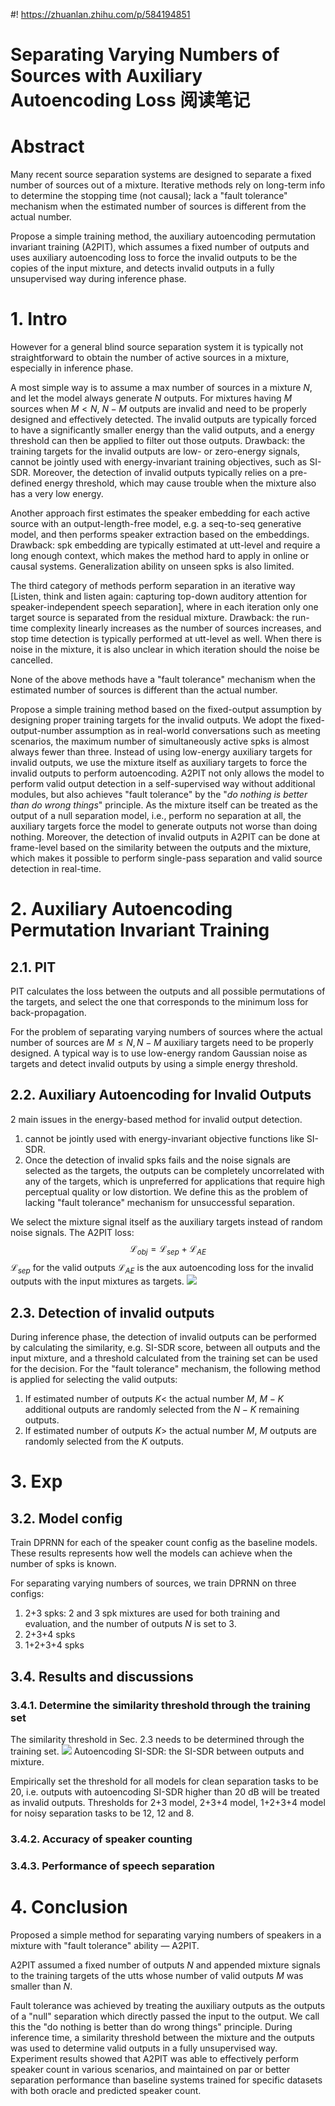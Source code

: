 #! https://zhuanlan.zhihu.com/p/584194851
# Separating Varying Numbers of Sources with Auxiliary Autoencoding Loss 阅读笔记

# Abstract
Many recent source separation systems are designed to separate a fixed number of sources out of a mixture. Iterative methods rely on long-term info to determine the stopping time (not causal); lack a "fault tolerance" mechanism when the estimated number of sources is different from the actual number.

Propose a simple training method, the auxiliary autoencoding permutation invariant training (A2PIT), which assumes a fixed number of outputs and uses auxiliary autoencoding loss to force the invalid outputs to be the copies of the input mixture, and detects invalid outputs in a fully unsupervised way during inference phase.

# 1. Intro
However for a general blind source separation system it is typically not straightforward to obtain the number of active sources in a mixture, especially in inference phase.

A most simple way is to assume a max number of sources in a mixture $N$, and let the model always generate $N$ outputs. For mixtures having $M$ sources when $M \lt N$, $N-M$ outputs are invalid and need to be properly designed and effectively detected. The invalid outputs are typically forced to have a significantly smaller energy than the valid outputs, and a energy threshold can then be applied to filter out those outputs. Drawback: the training targets for the invalid outputs are low- or zero-energy signals, cannot be jointly used with energy-invariant training objectives, such as SI-SDR. Moreover, the detection of invalid outputs typically relies on a pre-defined energy threshold, which may cause trouble when the mixture also has a very low energy.

Another approach first estimates the speaker embedding for each active source with an output-length-free model, e.g. a seq-to-seq generative model, and then performs speaker extraction based on the embeddings. Drawback: spk embedding are typically estimated at utt-level and require a long enough context, which makes the method hard to apply in online or causal systems. Generalization ability on unseen spks is also limited.

The third category of methods perform separation in an iterative way [Listen, think and listen again: capturing top-down auditory attention for speaker-independent speech separation], where in each iteration only one target source is separated from the residual mixture. Drawback: the run-time complexity linearly increases as the number of sources increases, and stop time detection is typically performed at utt-level as well. When there is noise in the mixture, it is also unclear in which iteration should the noise be cancelled.

None of the above methods have a "fault tolerance" mechanism when the estimated number of sources is different than the actual number.

Propose a simple training method based on the fixed-output assumption by designing proper training targets for the invalid outputs. We adopt the fixed-output-number assumption as in real-world conversations such as meeting scenarios, the maximum number of simultaneously active spks is almost always fewer than three. Instead of using low-energy auxiliary targets for invalid outputs, we use the mixture itself as auxiliary targets to force the invalid outputs to perform autoencoding. A2PIT not only allows the model to perform valid output detection in a self-supervised way without additional modules, but also achieves "fault tolerance" by the "*do nothing is better than do wrong things*" principle. As the mixture itself can be treated as the output of a null separation model, i.e., perform no separation at all, the auxiliary targets force the model to generate outputs not worse than doing nothing. Moreover, the detection of invalid outputs in A2PIT can be done at frame-level based on the similarity between the outputs and the mixture, which makes it possible to perform single-pass separation and valid source detection in real-time.

# 2. Auxiliary Autoencoding Permutation Invariant Training
## 2.1. PIT
PIT calculates the loss between the outputs and all possible permutations of the targets, and select the one that corresponds to the minimum loss for back-propagation.

For the problem of separating varying numbers of sources where the actual number of sources are $M \le N, N-M$ auxiliary targets need to be properly designed. A typical way is to use low-energy random Gaussian noise as targets and detect invalid outputs by using a simple energy threshold.

## 2.2. Auxiliary Autoencoding for Invalid Outputs
2 main issues in the energy-based method for invalid output detection.
1. cannot be jointly used with energy-invariant objective functions like SI-SDR.
2. Once the detection of invalid spks fails and the noise signals are selected as the targets, the outputs can be completely uncorrelated with any of the targets, which is unpreferred for applications that require high perceptual quality or low distortion. We define this as the problem of lacking "fault tolerance" mechanism for unsuccessful separation.

We select the mixture signal itself as the auxiliary targets instead of random noise signals. The A2PIT loss:
$$
\mathcal{L}_{obj}=\mathcal{L}_{sep}+\mathcal{L}_{AE}
$$
$\mathcal{L}_{sep}$ for the valid outputs
$\mathcal{L}_{AE}$ is the aux autoencoding loss for the invalid outputs with the input mixtures as targets.
![](https://raw.githubusercontent.com/FYJNEVERFOLLOWS/Picture-Bed/main/202211/20221114215147.png)

## 2.3. Detection of invalid outputs
During inference phase, the detection of invalid outputs can be performed by calculating the similarity, e.g. SI-SDR score, between all outputs and the input mixture, and a threshold calculated from the training set can be used for the decision. For the "fault tolerance" mechanism, the following method is applied for selecting the valid outputs:
1. If estimated number of outputs $K \lt$ the actual number $M$, $M - K$ additional outputs are randomly selected from the $N-K$ remaining outputs.
2. If estimated number of outputs $K \gt$ the actual number $M$, $M$ outputs are randomly selected from the $K$ outputs.

# 3. Exp
## 3.2. Model config
Train DPRNN for each of the speaker count config as the baseline models. These results represents how well the models can achieve when the number of spks is known.

For separating varying numbers of sources, we train DPRNN on three configs:
1. 2+3 spks: 2 and 3 spk mixtures are used for both training and evaluation, and the number of outputs $N$ is set to 3.
2. 2+3+4 spks
3. 1+2+3+4 spks

## 3.4. Results and discussions
### 3.4.1. Determine the similarity threshold through the training set
The similarity threshold in Sec. 2.3 needs to be determined through the training set.
![](https://raw.githubusercontent.com/FYJNEVERFOLLOWS/Picture-Bed/main/202211/20221114221123.png)
Autoencoding SI-SDR: the SI-SDR between outputs and mixture.

Empirically set the threshold for all models for clean separation tasks to be 20, i.e. outputs with autoencoding SI-SDR higher than 20 dB will be treated as invalid outputs. Thresholds for 2+3 model, 2+3+4 model, 1+2+3+4 model for noisy separation tasks to be 12, 12 and 8.

### 3.4.2. Accuracy of speaker counting
### 3.4.3. Performance of speech separation

# 4. Conclusion
Proposed a simple method for separating varying numbers of speakers in a mixture with "fault tolerance" ability — A2PIT.

A2PIT assumed a fixed number of outputs $N$ and appended mixture signals to the training targets of the utts whose number of valid outputs $M$ was smaller than $N$.

Fault tolerance was achieved by treating the auxiliary outputs as the outputs of a "null" separation which directly passed the input to the output. We call this the "do nothing is better than do wrong things" principle. During inference time, a similarity threshold between the mixture and the outputs was used to determine valid outputs in a fully unsupervised way. Experiment results showed that A2PIT was able to effectively perform speaker count in various scenarios, and maintained on par or better separation performance than baseline systems trained for specific datasets with both oracle and predicted speaker count.
